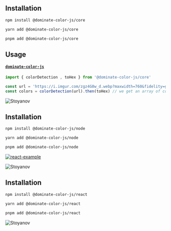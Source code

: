 ## Installation
```sh
npm install @dominate-color-js/core
```

```sh
yarn add @dominate-color-js/core
```

```sh
pnpm add @dominate-color-js/core
```

## Usage

#### [`dominate-color-js`]()

```js
import { colorDetection , toHex } from '@dominate-color-js/core'

const url = 'https://i.imgur.com/zgz4G0w_d.webp?maxwidth=760&fidelity=grand'
const colors = colorDetection(url).then(toHex) // we get an array of colors in the hex color space
```


<a><img src="https://i.imgur.com/zgz4G0w_d.webp?maxwidth=760&fidelity=grand" alt="Stoyanov"></a>

## Installation

```sh
npm install @dominate-color-js/node
```

```sh
yarn add @dominate-color-js/node
```

```sh
pnpm add @dominate-color-js/node
```

[![react-example](https://codesandbox.io/static/img/play-codesandbox.svg)](https://codesandbox.io/p/sandbox/gallant-sanne-ii1e7o?file=%2Findex.js)

<a><img src="https://i.imgur.com/vaJk09o.png" alt="Stoyanov"></a>


## Installation

```sh
npm install @dominate-color-js/react
```

```sh
yarn add @dominate-color-js/react
```

```sh
pnpm add @dominate-color-js/react
```
<a><img src="https://i.imgur.com/t5XP9Fo.png" alt="Stoyanov"></a>
